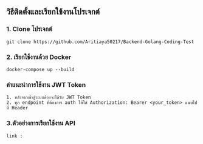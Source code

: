 ## วิธีติดตั้งและเรียกใช้งานโปรเจกต์
### 1. Clone โปรเจกต์
    git clone https://github.com/Aritiaya50217/Backend-Golang-Coding-Test

### 2. เรียกใช้งานด้วย Docker
    docker-compose up --build

### คำแนะนำการใช้งาน JWT Token
    1. หลังจากเข้าสู่ระบบด้วยจะได้รับ JWT Token
    2. ทุก endpoint ที่ต้องการ auth ให้ใส่ Authorization: Bearer <your_token> แนบไปที่ Header

### 3.ตัวอย่างการเรียกใช้งาน API
    link : 

